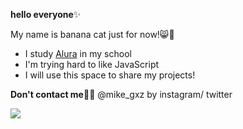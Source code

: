 **hello everyone**✨

My name is banana cat just for now!😸🍌

- I study [Alura](https://cursos.alura.com.br/dashboard) in my school
- I'm trying hard to like JavaScript
- I will use this space to share my projects!

 **Don't contact me😶‍🌫**
 @mike_gxz by instagram/ twitter

![](https://media.tenor.com/BizS5xQKfbcAAAAj/banana-cat-banana-cat-running.gif)
